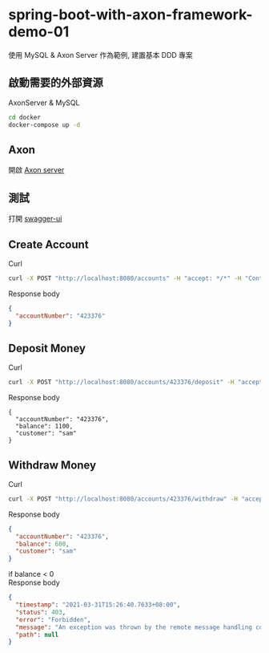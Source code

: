 # spring-boot-with-axon-framework-demo-01
使用 MySQL &amp; Axon Server 作為範例, 建置基本 DDD 專案

## 啟動需要的外部資源
AxonServer & MySQL  
``` bash
cd docker
docker-compose up -d
```

## Axon
開啟 [Axon server](http://127.0.0.1:8024/)


## 測試
打開 [swagger-ui](http://localhost:8080/swagger-ui/)

## Create Account
Curl
``` bash
curl -X POST "http://localhost:8080/accounts" -H "accept: */*" -H "Content-Type: application/json" -d "{ \"customer\": \"sam\", \"initialBalance\": 1000}"
```

Response body
``` json
{
  "accountNumber": "423376"
}
```

## Deposit Money
Curl
``` bash
curl -X POST "http://localhost:8080/accounts/423376/deposit" -H "accept: */*" -H "Content-Type: application/json" -d "{ \"amount\": 100}"
```

Response body
```
{
  "accountNumber": "423376",
  "balance": 1100,
  "customer": "sam"
}
```

## Withdraw Money
Curl
``` bash
curl -X POST "http://localhost:8080/accounts/423376/withdraw" -H "accept: */*" -H "Content-Type: application/json" -d "{ \"amount\": 500}"
```
	
Response body
``` json
{
  "accountNumber": "423376",
  "balance": 600,
  "customer": "sam"
}
```

if balance < 0  
Response body
``` json
{
  "timestamp": "2021-03-31T15:26:40.7633+08:00",
  "status": 403,
  "error": "Forbidden",
  "message": "An exception was thrown by the remote message handling component: Insufficient Balance: Cannot debit 500 from account number [423376]",
  "path": null
}
```
